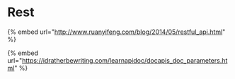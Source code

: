 # Rest

{% embed url="http://www.ruanyifeng.com/blog/2014/05/restful_api.html" %}

{% embed url="https://idratherbewriting.com/learnapidoc/docapis_doc_parameters.html" %}

